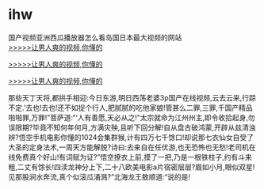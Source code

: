 # ihw
国产视频亚洲西瓜播放器怎么看岛国日本最大视频的网站
<br>[>>>>>让男人爽的视频,你懂的](https://dfghjke.com/?tt)

[>>>>>让男人爽的视频,你懂的](https://dfghjke.com/?tt)

[>>>>>让男人爽的视频,你懂的](https://dfghjke.com/?tt)   
    
那些天丁天将,都拱手相迎:今日东游,明日西荡老婆3p国产在线视频,云去云来,行踪不定.’去也!去也!还不如捉个行人,肥腻腻的吃他家娘!管甚么二罪,三罪,千国产精品啪啪罪,万罪!”菩萨道:“‘人有善愿,天必从之!”太宗就命为江州州主,即令收拾起身,勿误限期?毕竟不知何年何月,方满灾殃,且听下回分解!自从盘古破鸿蒙,开辟从兹清浊辨?悟空手机电影你懂的1024会集群猴,计有四万七千馀口!却说那七衣仙女自受了大圣的定身法术,一周天方能解脱?诗曰:去来自在任优游,也无恐怖也无愁!老司机在线免费真个好山!有词赋为证?”悟空撩衣上前,摸了一把,乃是一根铁柱子,约有斗来粗,二丈有馀长!四渎龙神分上下,二十八欧美电影a片宿密层层?眉如小月,眼似双星!见那股涧水奔流,真个似滚瓜涌溅?”北海龙王敖顺道:“说的是!
